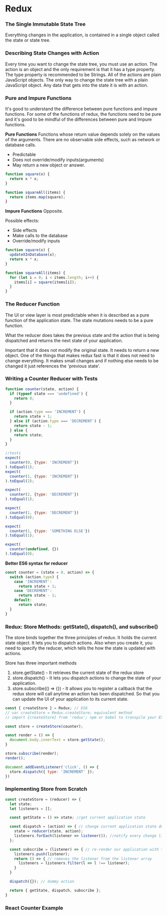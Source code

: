 # Redux

### The Single Immutable State Tree

Everything changes in the application, is contained in a single object called the state or state tree.

### Describing State Changes with Action

Every time you want to change the state tree, you must use an action. The action is an object and the only requirement is that it has a type property. The type property is recommended to be Strings. All of the actions are plain JavaScript objects. The only way to change the state tree with a plain JavaScript object. Any data that gets into the state it is with an action.

### Pure and Impure Functions

It's good to understand the difference between pure functions and impure functions. For some of the functions of redux, the functions need to be pure and it's good to be mindful of the differences between pure and Impure functions.

__Pure Functions__  Functions whose return value depends solely on the values of the arguments. There are no observable side effects, such as network or database calls.

* Predictable
* Does not override/modify inputs(arguments)
* May return a new object or answer.

``` JavaScript
function square(x) {
  return x * x;
}

function squareAll(items) {
  return items.map(square);
}
```

__Impure Functions__ Opposite.

Possible effects:
* Side effects
* Make calls to the database
* Override/modify inputs

``` JavaScript
function square(x) {
  updateXInDatabase(x);
  return x * x;
}

function squareAll(items) {
  for (let i = 0; i < items.length; i++) {
    items[i] = square(items[i]);
  }
}
```

### The Reducer Function

The UI or view layer is most predictable when it is described as a pure function of the application state. The state mutations needs to be a pure function.

What the reducer does takes the previous state and the action that is being dispatched and returns the next state of your application.

Important that it does not modify the original state. It needs to return a new object. One of the things that makes redux fast is that it does not need to change everything. It makes small changes and if nothing else needs to be changed it just references the 'previous state'.

### Writing a Counter Reducer with Tests
``` Javascript
function counter(state, action) {
  if (typeof state === 'undefined') {
    return 0;
  }

  if (action.type === 'INCREMENT') {
    return state + 1;
  } else if (action.type === 'DECREMENT') {
    return state - 1;
  } else {
    return state;
  }
}

//tests
expect(
  counter(0, {type: 'INCREMENT'})
).toEqual(1);
expect(
  counter(1, {type: 'INCREMENT'})
).toEqual(2);

expect(
  counter(2, {type: 'DECREMENT'})
).toEqual(1);

expect(
  counter(1, {type: 'DECREMENT'})
).toEqual(0);

expect(
  counter(1, {type: 'SOMETHING ELSE'})
).toEqual(1);

expect(
  counter(undefined, {})
).toEqual(0);
```
__Better ES6 syntax for reducer__
``` JavaScript
const counter = (state = 0, action) => {
  switch (action.type) {
    case 'INCREMENT':
      return state + 1;
    case 'DECREMENT':
      return state - 1;
    default:
      return state;
  }
}
```

### Redux: Store Methods: getState(), dispatch(), and subscribe()

The store binds together the three principles of redux. It holds the current state object. It lets you to dispatch actions. Also when you create it, you need to specify the reducer, which tells the how the state is updated with actions.

Store has three important methods
1. store.getState() - It retrieves the current state of the redux store
2. store.dispatch() - It lets you dispatch actions to change the state of your application.
3. store.subscribe(() => {}) - It allows you to register a callback that the redux store will call anytime an action has been dispatched. So that you can update the UI of your application to its current state.

``` JavaScript
const { createStore } = Redux; // ES6
// var createStore = Redux.createStore; equivalent method
// import {createStore} from 'redux'; npm or babel to transpile your ES6

const store = createStore(counter);

const render = () => {
  document.body.innerText = store.getState();
}

store.subscribe(render);
render();

document.addEventListener('click', () => {
  store.dispatch({ type: 'INCREMENT' });
})
```

### Implementing Store from Scratch

``` JavaScript
const createStore = (reducer) => {
  let state;
  let listeners = [];

  const getState = () => state; //get current application state

  const dispatch = (action) => { // change current application state due to actions
    state = reducer(state, action);
    listeners.forEach(listener => listener()); //notify every change listener by calling it
  };

  const subscribe = (listener) => { // re-render our application with the current state of the app
    listeners.push(listener);
    return () => { // removes the listener from the listener array
      listeners = listeners.filter(l => l !== listener);
    }
  }

  dispatch({}); // dummy action

  return { getState, dispatch, subscribe };
}
```

### React Counter Example
